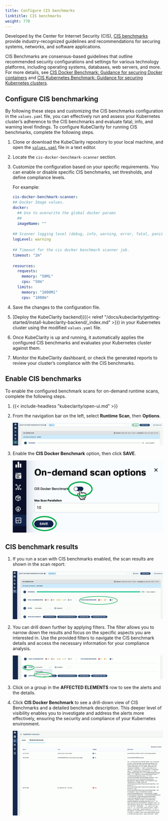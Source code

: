 ```yaml
---
title: Configure CIS benchmarks
linktitle: CIS benchmarks
weight: 770
---
```


Developed by the Center for Internet Security (CIS), [CIS benchmarks](https://www.cisecurity.org/cis-benchmarks/) provide industry-recognized guidelines and recommendations for securing systems, networks, and software applications.

CIS Benchmarks are consensus-based guidelines that outline recommended security configurations and settings for various technology platforms, including operating systems, databases, web servers, and more. For more details, see [CIS Docker Benchmark: Guidance for securing Docker containers](https://www.cisecurity.org/benchmark/docker/) and [
CIS Kubernetes Benchmark: Guidance for securing Kubernetes clusters](https://www.cisecurity.org/benchmark/kubernetes/).

## Configure CIS benchmarking

By following these steps and customizing the CIS benchmarks configuration in the `values.yaml` file, you can effectively run and assess your Kubernetes cluster’s adherence to the CIS benchmarks and evaluate fatal, info, and warning level findings. To configure KubeClarity for running CIS benchmarks, complete the following steps.

1. Clone or download the KubeClarity repository to your local machine, and open the [`values.yaml`](https://github.com/openclarity/kubeclarity/blob/main/charts/kubeclarity/values.yaml) file in a text editor.
1. Locate the `cis-docker-benchmark-scanner` section.
1. Customize the configuration based on your specific requirements. You can enable or disable specific CIS benchmarks, set thresholds, and define compliance levels.
    <!-- FIXME what/how can be set here? -->
    For example:

    ```yaml
    cis-docker-benchmark-scanner:
    ## Docker Image values.
    docker:
      ## Use to overwrite the global docker params
      ##
      imageName: ""

    ## Scanner logging level (debug, info, warning, error, fatal, panic).
    logLevel: warning

    ## Timeout for the cis docker benchmark scanner job.
    timeout: "2m"

    resources:
      requests:
        memory: "50Mi"
        cpu: "50m"
      limits:
        memory: "1000Mi"
        cpu: "1000m"
    ```

1. Save the changes to the configuration file.
1. [Deploy the KubeClarity backend]({{< relref "/docs/kubeclarity/getting-started/install-kubeclarity-backend/_index.md" >}}) in your Kubernetes cluster using the modified `values.yaml` file.
1. Once KubeClarity is up and running, it automatically applies the configured CIS benchmarks and evaluates your Kubernetes cluster against them.
1. Monitor the KubeClarity dashboard, or check the generated reports to review your cluster’s compliance with the CIS benchmarks.

## Enable CIS benchmarks

To enable the configured benchmark scans for on-demand runtime scans, complete the following steps.

1. {{< include-headless "kubeclarity/open-ui.md" >}}
1. From the navigation bar on the left, select **Runtime Scan**, then **Options**.

    ![On-demand scan options](on-demand-cis-benchmark.png)

1. Enable the **CIS Docker Benchmark** option, then click **SAVE**.

    ![Enable CIS benchmarks for on-demand scans](on-demand-enable.png)

## CIS benchmark results

1. If you run a scan with CIS benchmarks enabled, the scan results are shown in the scan report:

    ![CIS benchmark scan results](cis-benchmark-scan-results.png)

1. You can drill down further by applying filters. The filter allows you to narrow down the results and focus on the specific aspects you are interested in. Use the provided filters to navigate the CIS benchmark details and access the necessary information for your compliance analysis.

    ![CIS benchmark scan results filters](cis-benchmark-scan-results-filter.png)

1. Click on a group in the **AFFECTED ELEMENTS** row to see the alerts and the details.

1. Click **CIS Docker Benchmark** to see a drill-down view of CIS Benchmarks and a detailed benchmark description. This deeper level of visibility enables you to investigate and address the alerts more effectively, ensuring the security and compliance of your Kubernetes environment.

    ![CIS benchmark details](cis-benchmark-details.png)
